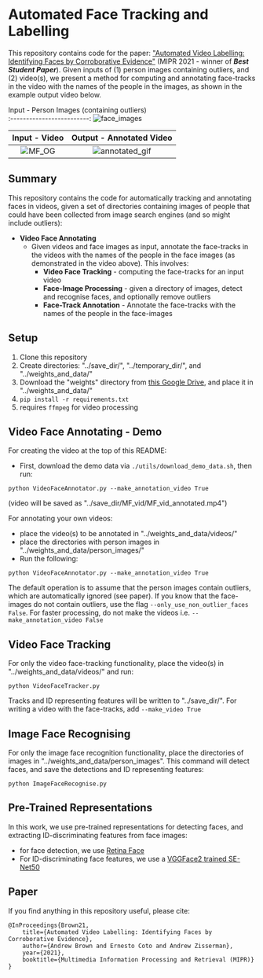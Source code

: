 # Automated Face Tracking and Labelling
This repository contains code for the paper: ["Automated Video Labelling: Identifying Faces by Corroborative Evidence"](https://arxiv.org/abs/2102.05645) (MIPR 2021 - winner of **_Best Student Paper_**). Given inputs of (1) person images containing outliers, and (2) video(s), we present a method for computing and annotating face-tracks in the video with the names of the people in the images, as shown in the example output video below.

Input - Person Images (containing outliers)   
:-------------------------:
![face_images](https://user-images.githubusercontent.com/44160842/177529261-2b57e30a-6af8-47c0-bba5-545bef2465dc.jpg)

Input - Video             |  Output - Annotated Video
:-------------------------:|:-------------------------:
![MF_OG](https://user-images.githubusercontent.com/44160842/177526502-509af5ce-37a6-4207-ade1-b49ca398a1b0.gif)  |  ![annotated_gif](https://user-images.githubusercontent.com/44160842/177524977-7bedc208-41dc-4253-b619-e0c8b6b9eaac.gif)

**Summary**
---
This repository contains the code for automatically tracking and annotating faces in videos, given a set of directories containing images of people that could have been collected from image search engines (and so might include outliers):

+ **Video Face Annotating**
    - Given videos and face images as input, annotate the face-tracks in the videos with the names of the people in the face images (as demonstrated in the video above). This involves: 
        * **Video Face Tracking** - computing the face-tracks for an input video
        * **Face-Image Processing** - given a directory of images, detect and recognise faces, and optionally remove outliers
        * **Face-Track Annotation** - Annotate the face-tracks with the names of the people in the face-images
    


**Setup**
---
1) Clone this repository
2) Create directories: "../save_dir/", "../temporary_dir/", and "../weights_and_data/"
3) Download the "weights" directory from [this Google Drive](https://drive.google.com/drive/folders/180Kx3DH2gvqnMKBIn7baE6vr8KeLXKWM?usp=sharing), and place it in "../weights_and_data/"
3) ```pip install -r requirements.txt```
4) requires ```ffmpeg``` for video processing

**Video Face Annotating - Demo**
---
For creating the video at the top of this README: 
+ First, download the demo data via ```./utils/download_demo_data.sh```, then run:
```
python VideoFaceAnnotator.py --make_annotation_video True
```
(video will be saved as "../save_dir/MF_vid/MF_vid_annotated.mp4")

For annotating your own videos:
+ place the video(s) to be annotated in "../weights_and_data/videos/"
+ place the directories with person images in "../weights_and_data/person_images/"
+ Run the following:
```
python VideoFaceAnnotator.py --make_annotation_video True
```

The default operation is to assume that the person images contain outliers, which are automatically ignored (see paper). If you know that the face-images do not contain outliers, use the flag ```--only_use_non_outlier_faces False```. For faster processing, do not make the videos i.e. ```--make_annotation_video False```

**Video Face Tracking**
---
For only the video face-tracking functionality, place the video(s) in "../weights_and_data/videos/" and run:
```
python VideoFaceTracker.py
```
Tracks and ID representing features will be written to "../save_dir/". For writing a video with the face-tracks, add ```--make_video True```

**Image Face Recognising**
---
For only the image face recognition functionality, place the directories of images in "../weights_and_data/person_images". This command will detect faces, and save the detections and ID representing features: 
```
python ImageFaceRecognise.py 
```

Pre-Trained Representations
---
In this work, we use pre-trained representations for detecting faces, and extracting ID-discriminating features from face images:
+ for face detection, we use [Retina Face](https://github.com/biubug6/Pytorch_Retinaface)
+ For ID-discriminating face features, we use a [VGGFace2 trained SE-Net50](https://github.com/ox-vgg/vgg_face2)


## Paper

If you find anything in this repository useful, please cite:
```
@InProceedings{Brown21,
    title={Automated Video Labelling: Identifying Faces by Corroborative Evidence},
    author={Andrew Brown and Ernesto Coto and Andrew Zisserman},
    year={2021},
    booktitle={Multimedia Information Processing and Retrieval (MIPR)}
}
```
